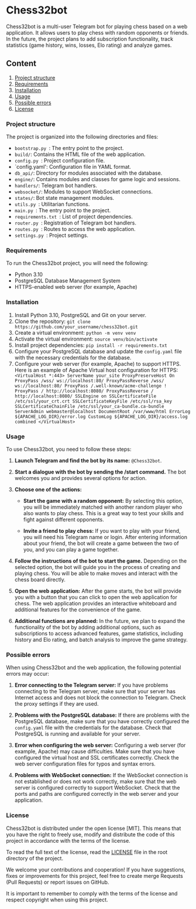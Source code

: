 # Chess32bot

Chess32bot is a multi-user Telegram bot for playing chess based on a web application. It allows users to play chess with random opponents or friends. In the future, the project plans to add subscription functionality, track statistics (game history, wins, losses, Elo rating) and analyze games.

## Content
1. [Project structure](#project-structure)
2. [Requirements](#requirements)
3. [Installation](#installation)
4. [Usage](#usage)
5. [Possible errors](#possible-errors)
6. [License](#license)

### Project structure

The project is organized into the following directories and files:

- `bootstrap.py `: The entry point to the project.
- `build/`: Contains the HTML file of the web application.
- `config.py `: Project configuration file.
- `config.yaml': Configuration file in YAML format.
- `db_api/`: Directory for modules associated with the database.
- `engine/`: Contains modules and classes for game logic and sessions.
- `handlers/`: Telegram bot handlers.
- `websocket/`: Modules to support WebSocket connections.
- `states/`: Bot state management modules.
- `utils.py `: Utilitarian functions.
- `main.py `: The entry point to the project.
- `requirements.txt `: List of project dependencies.
- `router.py `: Registration of Telegram bot handlers.
- `routes.py `: Routes to access the web application.
- `settings.py `: Project settings.

### Requirements

To run the Chess32bot project, you will need the following:

- Python 3.10
- PostgreSQL Database Management System
- HTTPS-enabled web server (for example, Apache)

### Installation

1. Install Python 3.10, PostgreSQL and Git on your server.
2. Clone the repository:
   ``git clone https://github.com/your_username/chess32bot.git ``
3. Create a virtual environment:
   ```python -m venv venv```
4. Activate the virtual environment:
``source venv/bin/activate``
5. Install project dependencies:
   ```pip install -r requirements.txt```
6. Configure your PostgreSQL database and update the `config.yaml` file with the necessary credentials for the database.
7. Configure your web server (for example, Apache) to support HTTPS. Here is an example of Apache Virtual host configuration for HTTPS:
``
     <VirtualHost *:443>
        ServerName your_site
        ProxyPreserveHost On
        ProxyPass /wss/ ws://localhost:80/
        ProxyPassReverse /wss/ ws://localhost:80/
        ProxyPass /.well-known/acme-challenge !
        ProxyPass / http://localhost:8080/
        ProxyPassReverse / http://localhost:8080/
        SSLEngine on
        SSLCertificateFile /etc/ssl/your_crt.crt
        SSLCertificateKeyFile /etc/ssl/rsa_key
        SSLCertificateChainFile /etc/ssl/your_ca-bundle.ca-bundle
        ServerAdmin webmaster@localhost
        DocumentRoot /var/www/html
        ErrorLog ${APACHE_LOG_DIR}/error.log
CustomLog ${APACHE_LOG_DIR}/access.log combined
</VirtualHost>``
### Usage

To use Chess32bot, you need to follow these steps:

1. **Launch Telegram and find the bot by its name:** `@Chess32bot`.

2. **Start a dialogue with the bot by sending the /start command.** The bot welcomes you and provides several options for action.

3. **Choose one of the actions:**

   - **Start the game with a random opponent:** By selecting this option, you will be immediately matched with another random player who also wants to play chess. This is a great way to test your skills and fight against different opponents.

   - **Invite a friend to play chess:** If you want to play with your friend, you will need his Telegram name or login. After entering information about your friend, the bot will create a game between the two of you, and you can play a game together.

4. **Follow the instructions of the bot to start the game.** Depending on the selected option, the bot will guide you in the process of creating and playing chess. You will be able to make moves and interact with the chess board directly.

5. **Open the web application:** After the game starts, the bot will provide you with a button that you can click to open the web application for chess. The web application provides an interactive whiteboard and additional features for the convenience of the game.

6. **Additional functions are planned:** In the future, we plan to expand the functionality of the bot by adding additional options, such as subscriptions to access advanced features, game statistics, including history and Elo rating, and batch analysis to improve the game strategy.

### Possible errors

When using Chess32bot and the web application, the following potential errors may occur:

1. **Error connecting to the Telegram server:** If you have problems connecting to the Telegram server, make sure that your server has Internet access and does not block the connection to Telegram. Check the proxy settings if they are used.

2. **Problems with the PostgreSQL database:** If there are problems with the PostgreSQL database, make sure that you have correctly configured the `config.yaml` file with the credentials for the database. Check that PostgreSQL is running and available for your server.

3. **Error when configuring the web server:** Configuring a web server (for example, Apache) may cause difficulties. Make sure that you have configured the virtual host and SSL certificates correctly. Check the web server configuration files for typos and syntax errors.

4. **Problems with WebSocket connection:** If the WebSocket connection is not established or does not work correctly, make sure that the web server is configured correctly to support WebSocket. Check that the ports and paths are configured correctly in the web server and your application.

### License

Chess32bot is distributed under the open license [MIT]. This means that you have the right to freely use, modify and distribute the code of this project in accordance with the terms of the license.

To read the full text of the license, read the [LICENSE](LICENSE) file in the root directory of the project.

We welcome your contributions and cooperation! If you have suggestions, fixes or improvements for this project, feel free to create merge Requests (Pull Requests) or report issues on GitHub.

It is important to remember to comply with the terms of the license and respect copyright when using this project.
